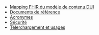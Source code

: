 * <a href="mapping_fonctionnelle_FHIR.html">Mapping FHIR du modèle de contenu DUI</a>
* <a href="annexes_documents_reference.html">Documents de référence</a>
* <a href="annexes_acronymes.html">Acronymes</a>
* <a href="securite.html">Sécurité</a>
* <a href="downloads.html">Télerchargement et usages</a>